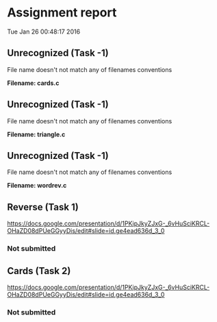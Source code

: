 # Assignment report
Tue Jan 26 00:48:17 2016
## Unrecognized (Task -1)
File name doesn't not match any of filenames conventions

**Filename: cards.c**
## Unrecognized (Task -1)
File name doesn't not match any of filenames conventions

**Filename: triangle.c**
## Unrecognized (Task -1)
File name doesn't not match any of filenames conventions

**Filename: wordrev.c**
## Reverse (Task 1)
https://docs.google.com/presentation/d/1PKipJkyZJxG-_6vHuSciKRCL-OHaZD08dPUeGGyyDis/edit#slide=id.ge4ead636d_3_0

### Not submitted
## Cards (Task 2)
https://docs.google.com/presentation/d/1PKipJkyZJxG-_6vHuSciKRCL-OHaZD08dPUeGGyyDis/edit#slide=id.ge4ead636d_3_0

### Not submitted
